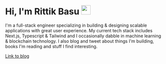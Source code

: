 # Hi, I'm Rittik Basu <img src="https://raw.githubusercontent.com/MartinHeinz/MartinHeinz/master/wave.gif" width="30px" height="30px" />

I'm a full-stack engineer specializing in building & designing scalable applications with great user experience. My current tech stack includes Next.js, Typescript & Tailwind and I occasionally dabble in machine learning & blockchain technology. I also blog and tweet about things I'm building, books I'm reading and stuff I find interesting.

[Link to blog](https://www.rittikbasu.tech/blog)
